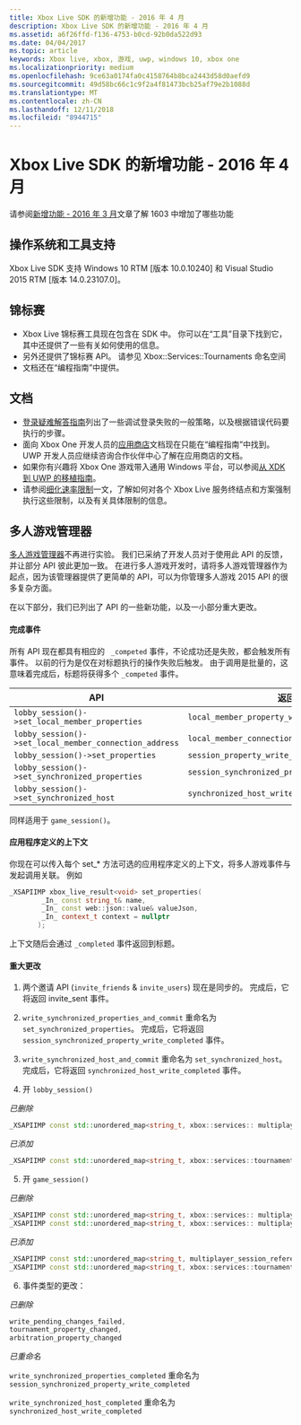 ```yaml
---
title: Xbox Live SDK 的新增功能 - 2016 年 4 月
description: Xbox Live SDK 的新增功能 - 2016 年 4 月
ms.assetid: a6f26ffd-f136-4753-b0cd-92b0da522d93
ms.date: 04/04/2017
ms.topic: article
keywords: Xbox live, xbox, 游戏, uwp, windows 10, xbox one
ms.localizationpriority: medium
ms.openlocfilehash: 9ce63a0174fa0c4158764b8bca2443d58d0aefd9
ms.sourcegitcommit: 49d58bc66c1c9f2a4f81473bcb25af79e2b1088d
ms.translationtype: MT
ms.contentlocale: zh-CN
ms.lasthandoff: 12/11/2018
ms.locfileid: "8944715"
---
```

# <a name="whats-new-for-the-xbox-live-sdk---april-2016"></a>Xbox Live SDK 的新增功能 - 2016 年 4 月

请参阅[新增功能 - 2016 年 3 月](1603-whats-new.md)文章了解 1603 中增加了哪些功能

## <a name="os-and-tool-support"></a>操作系统和工具支持
Xbox Live SDK 支持 Windows 10 RTM [版本 10.0.10240] 和 Visual Studio 2015 RTM [版本 14.0.23107.0]。

## <a name="tournaments"></a>锦标赛
- Xbox Live 锦标赛工具现在包含在 SDK 中。  你可以在“工具”目录下找到它，其中还提供了一些有关如何使用的信息。
- 另外还提供了锦标赛 API。  请参见 Xbox::Services::Tournaments 命名空间
- 文档还在“编程指南”中提供。

## <a name="documentation"></a>文档
- [登录疑难解答指南](../using-xbox-live/troubleshooting/troubleshooting-sign-in.md)列出了一些调试登录失败的一般策略，以及根据错误代码要执行的步骤。
- 面向 Xbox One 开发人员的[应用商店](https://developer.microsoft.com/en-us/games/xbox/docs/xboxlive/xbox-live-partners/xbox-marketplace/marketplace-and-downloadable-content)文档现在只能在“编程指南”中找到。  UWP 开发人员应继续咨询合作伙伴中心了解在应用商店的文档。
- 如果你有兴趣将 Xbox One 游戏带入通用 Windows 平台，可以参阅[从 XDK 到 UWP 的移植指南](../using-xbox-live/porting-xbox-live-code-from-xdk-to-uwp.md)。
- 请参阅[细化速率限制](../using-xbox-live/best-practices/fine-grained-rate-limiting.md)一文，了解如何对各个 Xbox Live 服务终结点和方案强制执行这些限制，以及有关具体限制的信息。

## <a name="multiplayer-manager"></a>多人游戏管理器
[多人游戏管理器](../multiplayer/multiplayer-manager.md)不再进行实验。  我们已采纳了开发人员对于使用此 API 的反馈，并让部分 API 彼此更加一致。  在进行多人游戏开发时，请将多人游戏管理器作为起点，因为该管理器提供了更简单的 API，可以为你管理多人游戏 2015 API 的很多复杂方面。

在以下部分，我们已列出了 API 的一些新功能，以及一小部分重大更改。

#### <a name="completed-events"></a>完成事件
所有 API 现在都具有相应的 ``` _competed``` 事件，不论成功还是失败，都会触发所有事件。 以前的行为是仅在对标题执行的操作失败后触发。 由于调用是批量的，这意味着完成后，标题将获得多个 ```_competed``` 事件。

| API | 返回事件 |
|-----|----------------|
| ```lobby_session()->set_local_member_properties``` |  ```local_member_property_write_completed ```
| ```lobby_session()->set_local_member_connection_address``` | ```local_member_connection_address_write_completed``` |
| ```lobby_session()->set_properties``` | ```session_property_write_completed``` |
| ```lobby_session()->set_synchronized_properties``` | ```session_synchronized_property_write_completed``` |
| ```lobby_session()->set_synchronized_host``` | ```synchronized_host_write_completed``` |

同样适用于 ```game_session()```。

#### <a name="application-defined-context"></a>应用程序定义的上下文
你现在可以传入每个 set_* 方法可选的应用程序定义的上下文，将多人游戏事件与发起调用关联。
例如

```cpp
_XSAPIIMP xbox_live_result<void> set_properties(
        _In_ const string_t& name,
        _In_ const web::json::value& valueJson,
        _In_ context_t context = nullptr
       );
```

上下文随后会通过 ```_completed``` 事件返回到标题。

#### <a name="breaking-changes"></a>重大更改

1.  两个邀请 API (```invite_friends``` & ```invite_users```) 现在是同步的。 完成后，它将返回 invite_sent 事件。

2.  ```write_synchronized_properties_and_commit``` 重命名为 ```set_synchronized_properties```。 完成后，它将返回 ```session_synchronized_property_write_completed``` 事件。

3.  ```write_synchronized_host_and_commit``` 重命名为 ```set_synchronized_host```。 完成后，它将返回 ```synchronized_host_write_completed``` 事件。

4.  开 ```lobby_session()```

  *已删除*

```cpp
_XSAPIIMP const std::unordered_map<string_t, xbox::services:: multiplayer::multiplayer_session_tournaments_server& tournaments_server() const;
```

  *已添加*

```cpp
_XSAPIIMP const std::unordered_map<string_t, xbox::services::tournaments::tournament_team_result>& tournament_team_results() const;
```

5.  开 ```game_session()```

  *已删除*

```cpp
_XSAPIIMP const std::unordered_map<string_t, xbox::services:: multiplayer::multiplayer_session_tournaments_server& tournaments_server() const;
_XSAPIIMP const std::unordered_map<string_t, xbox::services:: multiplayer::multiplayer_session_arbitration_server& arbitration_server() const;
```
  *已添加*

```cpp
_XSAPIIMP const std::unordered_map<string_t, multiplayer_session_reference>& tournament_teams() const;
_XSAPIIMP const std::unordered_map<string_t, xbox::services::tournaments::tournament_team_result>& tournament_team_results() const;
```

6.  事件类型的更改：

  *已删除*

```cpp
write_pending_changes_failed,
tournament_property_changed,
arbitration_property_changed
```

  *已重命名*

  ```write_synchronized_properties_completed``` 重命名为 ```session_synchronized_property_write_completed```

  ```write_synchronized_host_completed``` 重命名为 ```synchronized_host_write_completed```
